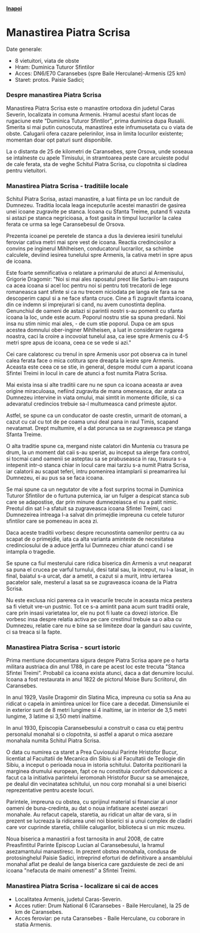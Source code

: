<h4 class="right"><a href="/banat">Inapoi</a></h4>

# Manastirea Piatra Scrisa

Date generale:

* 8 vietuitori, viata de obste
* Hram: Duminica Tuturor Sfintilor
* Acces: DN6/E70 Caransebes (spre Baile Herculane)-Armenis (25 km)
* Staret: protos. Paisie Sadici;

### Despre manastirea Piatra Scrisa

Manastirea Piatra Scrisa este o manastire ortodoxa din judetul Caras Severin, localizata in comuna Armenis. Hramul acestui sfant locas de rugaciune este "Duminica Tuturor Sfintilor", prima duminica dupa Rusalii. Smerita si mai putin cunoscuta, manastirea este infrumusetata cu o viata de obste. Calugarii ofera cazare pelerinilor, insa in limita locurilor existente; momentan doar opt paturi sunt disponibile.

La o distanta de 25 de kilometri de Caransebes, spre Orsova, unde soseaua se intalneste cu apele Timisului, in stramtoarea peste care arcuieste podul de cale ferata, sta de veghe Schitul Piatra Scrisa, cu clopotnita si cladirea pentru vietuitori.
 
### Manastirea Piatra Scrisa - traditiile locale

Schitul Piatra Scrisa, astazi manastire, a luat fiinta pe un loc randuit de Dumnezeu. Traditia locala leaga inceputurile acestei manastiri de gasirea unei icoane zugravite pe stanca. Icoana cu Sfanta Treime, putand fi vazuta si astazi pe stanca negricioasa, a fost gasita in timpul lucrarilor la calea ferata ce urma sa lege Caransebesul de Orsova.

Prezenta icoanei pe peretele de stanca a dus la devierea iesirii tunelului feroviar cativa metri mai spre vest de icoana. Reactia credinciosilor a convins pe inginerul Mihlheisen, conducatorul lucrarilor, sa schimbe calculele, deviind iesirea tunelului spre Armenis, la cativa metri in spre apus de icoana.
 
Este foarte semnificativa o relatare a primarului de atunci al Armenisului, Grigorie Dragomir: "Noi si mai ales raposatul preot Ilie Sarbu i-am raspuns ca acea icoana si acel loc pentru noi si pentru toti trecatorii de lege romaneasca sant sfinte si ca nu trecem niciodata pe langa ele fara sa ne descoperim capul si a ne face sfanta cruce. Cine a fi zugravit sfanta icoana, din ce indemn si imprejurari si cand, nu avem cunostinta deplina. Genunchiul de oameni de astazi si parintii nostri s-au pomenit cu sfanta icoana la loc, unde este acum. Poporul nostru stie sa spuna predanii. Noi insa nu stim nimic mai ales, - de cum stie poporul. Dupa ce am spus acestea domnului ober-inginer Mihlheisen, a luat in considerare rugarea noastra, caci la croire a incovoiat tunelul asa, ca iese spre Armenis cu 4-5 metri spre apus de icoana, ceea ce se vede si azi."
 
Cei care calatoresc cu trenul in spre Armenis usor pot observa ca in tunel calea ferata face o mica cotitura spre dreapta la iesire spre Armenis. Aceasta este ceea ce se stie, in general, despre modul cum a aparut icoana Sfintei Treimi in locul in care de atunci a fost numita Piatra Scrisa.

Mai exista insa si alte traditii care nu ne spun ca icoana aceasta ar avea origine miraculoasa, nefiind zugravita de mana omeneasca, dar arata ca Dumnezeu intervine in viata omului, mai simtit in momente dificile, si ca adevaratul credincios trebuie sa-l multumeasca cand primeste ajutor.
            
Astfel, se spune ca un conducator de oaste crestin, urmarit de otomani, a cazut cu cal cu tot de pe coama unui deal pana in raul Timis, scapand nevatamat. Drept multumire, el a dat porunca sa se zugraveasca pe stanga Sfanta Treime.

O alta traditie spune ca, mergand niste calatori din Muntenia cu trasura pe drum, la un moment dat caii s-au speriat, au inceput sa alerge fara control, si tocmai cand oamenii se asteptau sa se prabuseasca in rau, trasura s-a intepenit intr-o stanca chiar in locul care mai tarziu s-a numit Piatra Scrisa, iar calatorii au scapat teferi, intru pomenirea intamplarii si preamarirea lui Dumnezeu, ei au pus sa se faca icoana.
 
Se mai spune ca un negutator de vite a fost surprins tocmai in Duminica Tuturor Sfintilor de o furtuna puternica, iar un fulger a despicat stanca sub care se adapostise, dar prin minune dumnezeiasca el nu a patit nimic. Preotul din sat l-a sfatuit sa zugraveasca icoana Sfintei Treimi, caci Dumnezeirea intreaga l-a salvat din primejdie impreuna cu cetele tuturor sfintilor care se pomeneau in acea zi.

Daca aceste traditii vorbesc despre recunostinta oamenilor pentru ca au scapat de o primejdie, iata ca alta varianta aminteste de necesitatea credinciosului de a aduce jertfa lui Dumnezeu chiar atunci cand i se intampla o tragedie.
 
Se spune ca fiul mesterului care ridica biserica din Armenis a vrut neaparat sa puna el crucea pe varful turnului, desi tatal sau, la inceput, nu l-a lasat, in final, baiatul s-a urcat, dar a ametit, a cazut si a murit, intru iertarea pacatelor sale, mesterul a lasat sa se zugraveasca icoana de la Piatra Scrisa.

Nu este exclusa nici parerea ca in veacurile trecute in aceasta mica pestera sa fi vietuit vre-un pustnic. Tot ce s-a amintit pana acum sunt traditii orale, care prin insasi varietatea lor, ele nu pot fi luate ca dovezi istorice. Ele vorbesc insa despre relatia activa pe care crestinul trebuie sa o aiba cu Dumnezeu, relatie care nu e bine sa se limiteze doar la ganduri sau cuvinte, ci sa treaca si la fapte.

### Manastirea Piatra Scrisa - scurt istoric

Prima mentiune documentara sigura despre Piatra Scrisa apare pe o harta militara austriaca din anul 1788, in care pe acest loc este trecuta "Stanca Sfintei Treimi”. Probabil ca icoana exista atunci, daca a dat denumire locului. Icoana a fost restaurata in anul 1822 de pictorul Moise Buru Scriitorul, din Caransebes.
 
In anul 1929, Vasile Dragomir din Slatina Mica, impreuna cu sotia sa Ana au ridicat o capela in amintirea unicei lor fiice care a decedat. Dimensiunile ei in exterior sunt de 8 metri lungime si 4 inaltime, iar in interior de 3,5 metri lungime, 3 latime si 3,50 metri inaltime.

In anul 1930, Episcopia Caransebesului a construit o casa cu etaj pentru personalul monahal si o clopotnita, si astfel a aparut o mica asezare monahala numita Schitul Piatra Scrisa.
 
O data cu numirea ca staret a Prea Cuviosului Parinte Hristofor Bucur, licentiat al Facultatii de Mecanica din Sibiu si al Facultatii de Teologie din Sibiu, a inceput o perioada noua in istoria schitului. Datorita pozitionarii la marginea drumului european, fapt ce nu constituia confort duhovnicesc a facut ca la initiativa parintelui ieromonah Hristofor Bucur sa se amenajeze, pe dealul din vecinatatea schitului, un nou corp monahal si a unei biserici reprezentative pentru aceste locuri.

Parintele, impreuna cu obstea, cu sprijinul material si financiar al unor oameni de buna-credinta, au dat o noua infatisare acestei asezari monahale. Au refacut capela, staretia, au ridicat un altar de vara, si in prezent se lucreaza la ridicarea unei noi biserici si a unui complex de cladiri care vor cuprinde staretia, chiliile calugarilor, biblioteca si un mic muzeu.
 
Noua biserica a manastirii a fost tarnosita in anul 2008, de catre Preasfintitul Parinte Episcop Lucian al Caransebesului, la hramul asezamantului manastiresc.
In prezent obstea monahala, condusa de protosinghelul Paisie Sadici, intreprind eforturi de definitivare a ansamblului monahal aflat pe dealul de langa biserica care gazduieste de zeci de ani icoana "nefacuta de maini omenesti” a Sfintei Treimi.

### Manastirea Piatra Scrisa - localizare si cai de acces

* Localitatea Armenis, judetul Caras-Severin.
* Acces rutier: Drum National 6 (Caransebes - Baile Herculane), la 25 de km de Caransebes.
* Acces feroviar: pe ruta Caransebes - Baile Herculane, cu coborare in statia Armenis.
 

